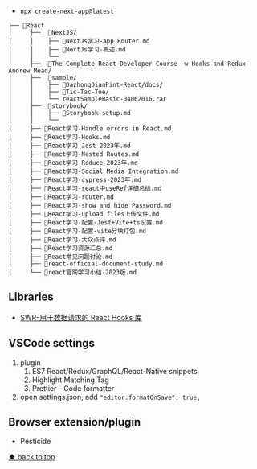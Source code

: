 - `npx create-next-app@latest`

```
├── 📂React
│     ├──  📂NextJS/
│     │    ├── 📄NextJs学习-App Router.md
│     │    ├── 📄NextJs学习-概述.md
│     │    └── 
│     ├──  📂The Complete React Developer Course -w Hooks and Redux- Andrew Mead/
│     ├──  📂sample/
│     │    ├── 📂DazhongDianPint-React/docs/
│     │    ├── 📂Tic-Tac-Toe/
│     │    └── reactSampleBasic-04062016.rar
│     ├──  📂storybook/
│     │    ├── 📄Storybook-setup.md
│     │    └── 
│     ├── 📄React学习-Handle errors in React.md
│     ├── 📄React学习-Hooks.md
│     ├── 📄React学习-Jest-2023年.md
│     ├── 📄React学习-Nested Routes.md
│     ├── 📄React学习-Reduce-2023年.md
│     ├── 📄React学习-Social Media Integration.md
│     ├── 📄React学习-cypress-2023年.md
│     ├── 📄React学习-react中useRef详细总结.md
│     ├── 📄React学习-router.md
│     ├── 📄React学习-show and hide Password.md
│     ├── 📄React学习-upload files上传文件.md
│     ├── 📄React学习-配置-Jest+Vite+ts设置.md
│     ├── 📄React学习-配置-vite分块打包.md
│     ├── 📄React学习-大众点评.md
│     ├── 📄React学习资源汇总.md
│     ├── 📄React常见问题讨论.md
│     ├── 📄react-official-document-study.md
│     └── 📄react官网学习小结-2023版.md
```

## Libraries

- [SWR-用于数据请求的 React Hooks 库](https://swr.vercel.app/zh-CN)

## VSCode settings

1. plugin
   1. ES7 React/Redux/GraphQL/React-Native snippets
   2. Highlight Matching Tag
   3. Prettier - Code formatter
2. open settings.json, add `"editor.formatOnSave": true,`

## Browser extension/plugin

- Pesticide

[⬆ back to top](#top)
